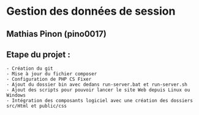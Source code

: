 # Gestion des données de session

## Mathias Pinon (pino0017)

## Etape du projet :

    - Création du git 
    - Mise à jour du fichier composer
    - Configuration de PHP CS Fixer 
    - Ajout du dossier bin avec dedans run-server.bat et run-server.sh
    - Ajout des scripts pour pouvoir lancer le site Web depuis Linux ou Windows 
    - Intégration des composants logiciel avec une création des dossiers src/Html et public/css 

